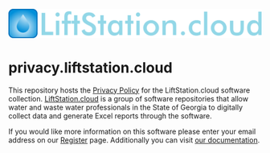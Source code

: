 ![Logo](https://github.com/Consolidated-Utilities/LiftStation.cloud-App-Icons/raw/master/Icons/Combined/Combined.png)
# privacy.liftstation.cloud
This repository hosts the [Privacy Policy](https://privacy.liftstation.cloud) for the LiftStation.cloud software collection. [LiftStation.cloud](https://liftstation.cloud) is a group of software repositories that allow water and waste water professionals in the State of Georgia to digitally collect data and generate Excel reports through the software.

If you would like more information on this software please enter your email address on our [Register](https://liftstation.cloud/register) page. Additionally you can visit [our documentation](https://docs.liftstation.cloud).
